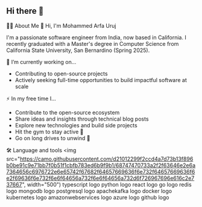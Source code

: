 ## Hi there 👋

<!--
**Ma-urj/Ma-urj** is a ✨ _special_ ✨ repository because its `README.md` (this file) appears on your GitHub profile.

Here are some ideas to get you started:

- 🔭 I’m currently working on ...
- 🌱 I’m currently learning ...
- 👯 I’m looking to collaborate on ...
- 🤔 I’m looking for help with ...
- 💬 Ask me about ...
- 📫 How to reach me: ...
- 😄 Pronouns: ...
- ⚡ Fun fact: ...
-->
👩‍💻 About Me
👋 Hi, I'm Mohammed Arfa Uruj

I'm a passionate software engineer from India, now based in California. I recently graduated with a Master's degree in Computer Science from California State University, San Bernardino (Spring 2025).

🔭 I’m currently working on...
- Contributing to open-source projects
- Actively seeking full-time opportunities to build impactful software at scale

⚡ In my free time I...
- Contribute to the open-source ecosystem
- Share ideas and insights through technical blog posts
- Explore new technologies and build side projects
- Hit the gym to stay active 💪
- Go on long drives to unwind 🚗

🛠 Language and tools
<img src="https://camo.githubusercontent.com/d21012299f2ccd4a7d73b13f896b0be91c9e71bb7f0b51f1cbfb783ed6b9f9b1/68747470733a2f2f63646e2e6a7364656c6976722e6e65742f67682f64657669636f6e732f64657669636f6e2f69636f6e732f6e6f64656a732f6e6f64656a732d6f726967696e616c2e737667", width="500")  typescript logo  python logo  react logo  go logo  redis logo  mongodb logo  postgresql logo  apachekafka logo  docker logo  kubernetes logo  amazonwebservices logo  azure logo  github logo
